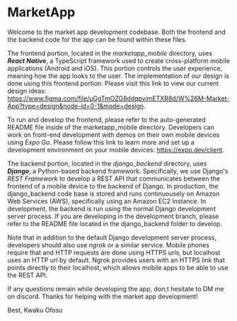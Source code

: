 # MarketApp

Welcome to the market app development codebase.  Both the frontend and the backend code for the app can be found within these files.  

The frontend portion, located in the _marketapp_mobile_ directory, uses _**React Native**_, a TypeScript framework used to create cross-platform mobile applications (Android and iOS).  This portion controls the user experience, meaning how the app looks to the user.  The implementation of our design is done using this frontend portion.  Please visit this link to view our current design ideas: https://www.figma.com/file/uGgTmOZG8ddqpvimETXR8d/W%26M-Market-App?type=design&node-id=0-1&mode=design.

To run and develop the frontend, please refer to the auto-generated README file inside of the marketapp_mobile directory.  Developers can work on front-end development with demos on their own mobile devices using _Expo Go_.  Please follow this link to learn more and set up a development environment on your mobile devices: https://expo.dev/client.

The backend portion, located in the _django_backend_ directory, uses _**Django**_, a Python-based backend framework.  Specifically, we use Django's _REST Framework_ to develop a REST API that communicates between the frontend of a mobile device to the backend of Django.  In production, the django_backend code base is stored and runs continuousely on Amazon Web Services (AWS), specifically using an Amazon EC2 Instance.  In development, the backend is run using the normal Django development server process.  If you are developing in the development branch, please refer to the README file located in the django_backend folder to develop.  

Note that in addition to the default Django development server process, developers should also use _ngrok_ or a similar service.  Mobile phones require that and HTTP requests are done using HTTPS urls, but localhost uses an HTTP url by default.  Ngrok provides users with an HTTPS link that points directly to their localhost, which allows mobile apps to be able to use the REST API.

If any questions remain while developing the app, don;t hesitate to DM me on discord.  Thanks for helping with the market app development!

Best,
Kwaku Ofosu

